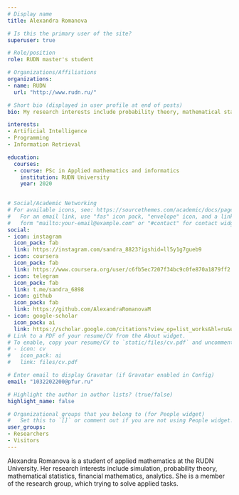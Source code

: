 ```yaml
---
# Display name
title: Alexandra Romanova

# Is this the primary user of the site?
superuser: true

# Role/position
role: RUDN master's student

# Organizations/Affiliations
organizations:
- name: RUDN
  url: "http://www.rudn.ru/"

# Short bio (displayed in user profile at end of posts)
bio: My research interests include probability theory, mathematical statistics, financial mathematics, analytics.

interests:
- Artificial Intelligence
- Programming
- Information Retrieval

education:
  courses:
  - course: PSc in Applied mathematics and informatics
    institution: RUDN University
    year: 2020
 

# Social/Academic Networking
# For available icons, see: https://sourcethemes.com/academic/docs/page-builder/#icons
#   For an email link, use "fas" icon pack, "envelope" icon, and a link in the
#   form "mailto:your-email@example.com" or "#contact" for contact widget.
social:
- icon: instagram
  icon_pack: fab 
  link: https://instagram.com/sandra_8823?igshid=ll5y1g7gueb9
- icon: coursera
  icon_pack: fab
  link: https://www.coursera.org/user/c6fb5ec7207f34bc9c0fe870a1879ff2
- icon: telegram 
  icon_pack: fab
  link: t.me/sandra_6898
- icon: github
  icon_pack: fab
  link: https://github.com/AlexandraRomanovaM
- icon: google-scholar
  icon_pack: ai
  link: https://scholar.google.com/citations?view_op=list_works&hl=ru&user=EsCT7PIAAAAJ&gmla=AJsN-F430WEJsrF37_LvDxaiAUFU6z8QY9ffySdtwz8VTfsvvKjQLVqBeKS965i9tC1iQKeNN3vEpMcl-Sis3YOYCEqDBrGJkGIcde8T9LYDEZ1R
# Link to a PDF of your resume/CV from the About widget.
# To enable, copy your resume/CV to `static/files/cv.pdf` and uncomment the lines below.
# - icon: cv
#   icon_pack: ai
#   link: files/cv.pdf

# Enter email to display Gravatar (if Gravatar enabled in Config)
email: "1032202200@pfur.ru"

# Highlight the author in author lists? (true/false)
highlight_name: false

# Organizational groups that you belong to (for People widget)
#   Set this to `[]` or comment out if you are not using People widget.
user_groups:
- Researchers
- Visitors
---
```


Alexandra Romanova is a student of applied mathematics at the RUDN University. Her research interests include simulation, probability theory, mathematical statistics, financial mathematics, analytics.
She is a member of the research group, which trying to solve applied tasks.

